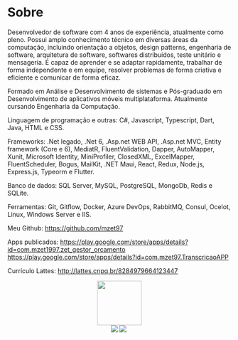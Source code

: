 # Sobre
Desenvolvedor de software com 4 anos de experiência, atualmente como pleno. Possui amplo conhecimento técnico em diversas áreas da computação, incluindo orientação a objetos, design patterns, engenharia de software, arquitetura de software, softwares distribuídos,  teste unitário e mensageria. É capaz de aprender e se adaptar rapidamente, trabalhar de forma independente e em equipe, resolver problemas de forma criativa e eficiente e comunicar de forma eficaz. 

Formado em Análise e Desenvolvimento de sistemas e
Pós-graduado em Desenvolvimento de aplicativos móveis multiplataforma. 
Atualmente cursando Engenharia da Computação.

Linguagem de programação e outras:
C#, Javascript, Typescript, Dart, Java, HTML e CSS.

Frameworks:
.Net legado, .Net 6, .Asp.net WEB API, .Asp.net MVC, Entity framework (Core e 6), MediatR, FluentValidation, Dapper, AutoMapper, Xunit, Microsoft Identity, MiniProfiler, ClosedXML, ExcelMapper, FluentScheduler, Bogus, MailKit, .NET Maui, React, Redux, Node.js, Express.js, Typeorm e Flutter.

Banco de dados:
SQL Server, MySQL, PostgreSQL, MongoDb, Redis e SQLite.

Ferramentas:
Git, Gitflow, Docker, Azure DevOps, RabbitMQ, Consul, Ocelot, Linux, Windows Server e IIS. 

Meu Github:
https://github.com/mzet97

Apps publicados:
https://play.google.com/store/apps/details?id=com.mzet1997.zet_gestor_orcamento
https://play.google.com/store/apps/details?id=com.mzet97.TranscricaoAPP

Currículo Lattes:
http://lattes.cnpq.br/8284979664123447

<div style="display: flex;flex-direction: row;justify-content:center;align-items:center">
<a href="https://www.linkedin.com/in/matheus-zeitune" title="LinkedIn">
 	<img style="height:100px;width:100px;" src="https://cdn.jsdelivr.net/gh/devicons/devicon/icons/linkedin/linkedin-original-wordmark.svg" />
	</a>
</div>

<div style="display: flex;flex-direction: row;justify-content:center;align-items:center"> 
  <a href="#"> <img align="left" src="https://github-readme-stats-sigma-five.vercel.app/api/top-langs/?username=mzet97&theme=react&line_height=40&hide=css"/> </a>
  <a href="#"> <img align="left" src="https://github-readme-stats-sigma-five.vercel.app/api?username=mzet97&show_icons=true&theme=merko"/> </a>
</div>
